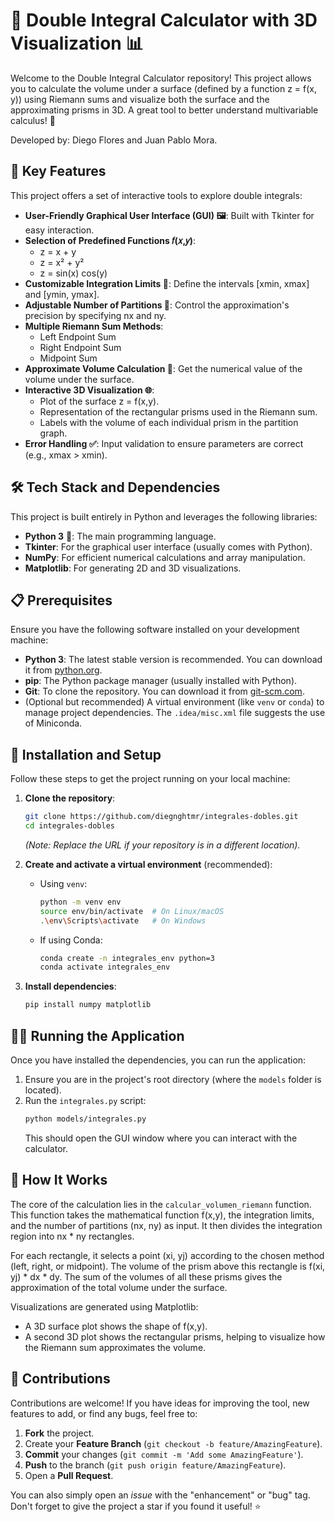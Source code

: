 # 📐 Double Integral Calculator with 3D Visualization 📊

Welcome to the Double Integral Calculator repository! This project allows you to calculate the volume under a surface (defined by a function z = f(x, y)) using Riemann sums and visualize both the surface and the approximating prisms in 3D. A great tool to better understand multivariable calculus! 🚀

Developed by: Diego Flores and Juan Pablo Mora.

## 🌟 Key Features

This project offers a set of interactive tools to explore double integrals:

* **User-Friendly Graphical User Interface (GUI) 🖼️**: Built with Tkinter for easy interaction.
* **Selection of Predefined Functions 𝑓(𝑥,𝑦)**:
    * z = x + y
    * z = x² + y²
    * z = sin(x) cos(y)
* **Customizable Integration Limits 📏**: Define the intervals [xmin, xmax] and [ymin, ymax].
* **Adjustable Number of Partitions 🔢**: Control the approximation's precision by specifying nx and ny.
* **Multiple Riemann Sum Methods**:
    * Left Endpoint Sum
    * Right Endpoint Sum
    * Midpoint Sum
* **Approximate Volume Calculation 🧱**: Get the numerical value of the volume under the surface.
* **Interactive 3D Visualization 🌐**:
    * Plot of the surface z = f(x,y).
    * Representation of the rectangular prisms used in the Riemann sum.
    * Labels with the volume of each individual prism in the partition graph.
* **Error Handling ✅**: Input validation to ensure parameters are correct (e.g., xmax > xmin).

## 🛠️ Tech Stack and Dependencies

This project is built entirely in Python and leverages the following libraries:

* **Python 3** 🐍: The main programming language.
* **Tkinter**: For the graphical user interface (usually comes with Python).
* **NumPy**: For efficient numerical calculations and array manipulation.
* **Matplotlib**: For generating 2D and 3D visualizations.

## 📋 Prerequisites

Ensure you have the following software installed on your development machine:

* **Python 3**: The latest stable version is recommended. You can download it from [python.org](https://www.python.org/).
* **pip**: The Python package manager (usually installed with Python).
* **Git**: To clone the repository. You can download it from [git-scm.com](https://git-scm.com/).
* (Optional but recommended) A virtual environment (like `venv` or `conda`) to manage project dependencies. The `.idea/misc.xml` file suggests the use of Miniconda.

## 🚀 Installation and Setup

Follow these steps to get the project running on your local machine:

1.  **Clone the repository**:
    ```bash
    git clone https://github.com/diegnghtmr/integrales-dobles.git
    cd integrales-dobles
    ```
    *(Note: Replace the URL if your repository is in a different location).*

2.  **Create and activate a virtual environment** (recommended):
    * Using `venv`:
        ```bash
        python -m venv env
        source env/bin/activate  # On Linux/macOS
        .\env\Scripts\activate   # On Windows
        ```
    * If using Conda:
        ```bash
        conda create -n integrales_env python=3
        conda activate integrales_env
        ```

3.  **Install dependencies**:
    ```bash
    pip install numpy matplotlib
    ```

## 🏃‍♀️ Running the Application

Once you have installed the dependencies, you can run the application:

1.  Ensure you are in the project's root directory (where the `models` folder is located).
2.  Run the `integrales.py` script:
    ```bash
    python models/integrales.py
    ```
    This should open the GUI window where you can interact with the calculator.

## 🧠 How It Works

The core of the calculation lies in the `calcular_volumen_riemann` function. This function takes the mathematical function f(x,y), the integration limits, and the number of partitions (nx, ny) as input. It then divides the integration region into nx * ny rectangles.

For each rectangle, it selects a point (xi, yj) according to the chosen method (left, right, or midpoint). The volume of the prism above this rectangle is f(xi, yj) * dx * dy. The sum of the volumes of all these prisms gives the approximation of the total volume under the surface.

Visualizations are generated using Matplotlib:
* A 3D surface plot shows the shape of f(x,y).
* A second 3D plot shows the rectangular prisms, helping to visualize how the Riemann sum approximates the volume.

## 🤝 Contributions

Contributions are welcome! If you have ideas for improving the tool, new features to add, or find any bugs, feel free to:

1.  **Fork** the project.
2.  Create your **Feature Branch** (`git checkout -b feature/AmazingFeature`).
3.  **Commit** your changes (`git commit -m 'Add some AmazingFeature'`).
4.  **Push** to the branch (`git push origin feature/AmazingFeature`).
5.  Open a **Pull Request**.

You can also simply open an *issue* with the "enhancement" or "bug" tag. Don't forget to give the project a star if you found it useful! ⭐
